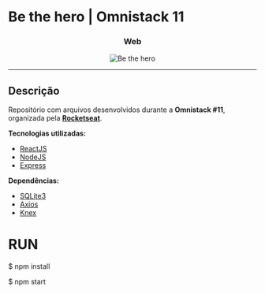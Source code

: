 # Be the hero | Omnistack 11
<h3 align="center">Web</h3>
<p align="center">
  <img src="https://i.ibb.co/ZgcBDXW/landing-bethehero.png" alt="Be the hero">
</p>

------------

## Descrição ##
Repositório com arquivos desenvolvidos durante a **Omnistack #11**, organizada pela [**Rocketseat**](https://rocketseat.com.br).<br />

**Tecnologias utilizadas:**
- [ReactJS](https://pt-br.reactjs.org)
- [NodeJS](https://nodejs.org/en/)
- [Express](https://expressjs.com)

**Dependências:**
- [SQLite3](https://www.npmjs.com/package/sqlite3)
- [Axios](https://www.npmjs.com/package/axios)
- [Knex](http://knexjs.org)

# RUN

$ npm install 

$ npm start
